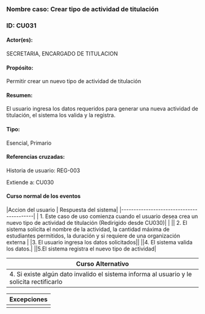 ### Nombre caso: Crear tipo de actividad de titulación
### ID: CU031
#### Actor(es):
SECRETARIA, ENCARGADO DE TITULACION
#### Propósito:
Permitir crear un nuevo tipo de actividad de titulación
#### Resumen:
El usuario ingresa los datos requeridos para generar una nueva actividad de titulación, el sistema los valida y la registra.
#### Tipo:
Esencial, Primario
#### Referencias cruzadas:
Historia de usuario: REG-003

Extiende a: CU030

#### Curso normal de los eventos


|Accion del usuario | Respuesta del sistema|
|------------------------------------------|
| 1. Este caso de uso comienza cuando el usuario desea crea un nuevo tipo de actividad de titulación (Redirigido desde CU030)| |
|| 2. El sistema solicita el nombre de la actividad, la cantidad máxima de estudiantes permitidos, la duración y si requiere de una organización externa |
|3. El usuario ingresa los datos solicitados||
||4. El sistema valida los datos.|
||5.El sistema registra el nuevo tipo de actividad|

|Curso Alternativo|
|-----------------|
|4. Si existe algún dato invalido el sistema informa al usuario y le solicita rectificarlo|


|Excepciones|
|-----------------|
||
